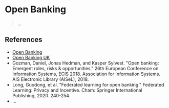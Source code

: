 # Open Banking

> …
> 

## References

- [Open Banking](https://en.wikipedia.org/wiki/Open_banking)
- [Open Banking UK](https://www.openbanking.org.uk/)
- Gozman, Daniel, Jonas Hedman, and Kasper Sylvest. "Open banking: Emergent roles, risks & opportunities." 26th European Conference on Information Systems, ECIS 2018. Association for Information Systems. AIS Electronic Library (AISeL), 2018.
- Long, Guodong, et al. "Federated learning for open banking." Federated Learning: Privacy and Incentive. Cham: Springer International Publishing, 2020. 240-254.
- …